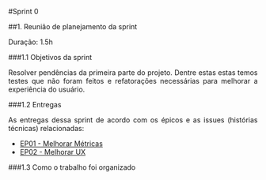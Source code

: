 #Sprint 0

##1. Reunião de planejamento da sprint

Duração: 1.5h

###1.1 Objetivos da sprint

<p align="justify"> Resolver pendências da primeira parte do projeto. Dentre estas estas temos testes que não foram feitos e refatorações necessárias para melhorar a experiência do usuário.</p>

###1.2 Entregas

<p align="justify"> As entregas dessa sprint de acordo com os épicos e as issues (histórias técnicas) relacionadas: </p>

* [EP01 - Melhorar Métricas](https://github.com/fga-gpp-mds/2016.2-WikiLegis/issues/12)
* [EP02 - Melhorar UX](https://github.com/fga-gpp-mds/2016.2-WikiLegis/issues/15)

###1.3 Como o trabalho foi organizado

